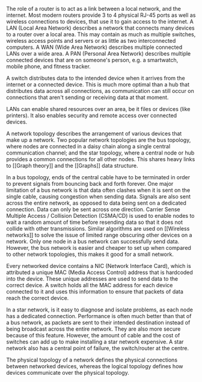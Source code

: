 

The role of a router is to act as a link between a local network, and the internet. Most modern routers provide 3 to 4 physical RJ-45 ports as well as wireless connections to devices, that use it to gain access to the internet. A LAN (Local Area Network) describes a network that connects many devices to a router over a local area. This may contain as much as multiple switches, wireless access points and servers or as little as two interconnected computers. A WAN (Wide Area Network) describes multiple connected LANs over a wide area. A PAN (Personal Area Network) describes multiple connected devices that are on someone's person, e.g. a smartwatch, mobile phone, and fitness tracker. 

A switch distributes data to the intended device when it arrives from the internet or a connected device. This is much more optimal than a hub that distributes data across all connections, as communication can still occur on connections that aren't sending or receiving data at that moment. 

LANs can enable shared resources over an area, be it files or devices (like printers). It also enables security and remote access over connected devices.

A network topology describes the arrangement of various devices that make up a network. Two popular network topologies are the bus topology, where nodes are connected in a daisy chain along a single central communication channel; and the star topology, where a central node or hub provides a common connections for all other nodes. This shares heavy links to [[Graph theory]] and the [[Graphs]] data structure.


In a bus topology, ends of the central cable have to be terminated in order to prevent signals from bouncing back and forth forever. One major limitation of a bus network is that data often clashes when it is sent on the single cable, causing congestion when sending data. Signals are also sent across the entire network, as opposed to data being sent on a dedicated connection. Data can only be sent across one direction. Carrier Sense Multiple Access / Collision Detection (CSMA/CD) is used to enable nodes to wait a random amount of time before resending data so that it does not collide with other transmissions. Similar algorithms are used on [[Wireless networks]] to solve the issue of limited range obscuring other devices on a network. Only one node in a bus network can successfully send data. However, the bus network is easier and cheaper to set up when compared to other network topologies, this makes it good for a small network.


Every networked device contains a NIC (Network Interface Card), which is attributed a unique MAC (Media Access Control) address that is hardcoded into the device. These unique addresses are used to send data to the correct device. A switch holds all the MAC address for each device connected to it and uses this information to ensure that packets of data reach the correct device. 


In a star network, is it easy to diagnose and isolate problems, as each node has a dedicated connection. Performance is often much better than that of a bus network, as packets are sent to their intended destination instead of being broadcast across the entire network. They are also more secure because of this feature. However, the amount of cable and the cost of switches can add up to make installing a star network expensive. A star network also has a central point of failure, the switch/router at the centre. 


The physical topology of a network defines the physical connections between networked devices, whereas the logical topology defines how devices communicate over the physical topology.




